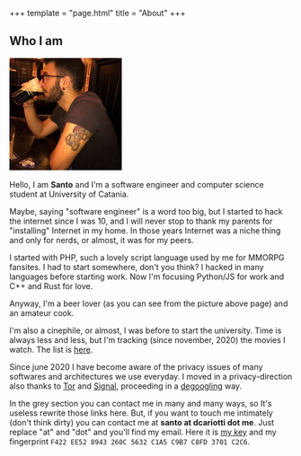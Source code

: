 +++
template = "page.html"
title = "About"
+++

## Who I am
![me.jpg](/i/me.jpg)

Hello, I am __Santo__ and I'm a software engineer and computer science
student at University of Catania.

Maybe, saying "software engineer" is a word too big, but I started to hack the
internet since I was 10, and I will never stop to thank my parents for "installing"
Internet in my home. In those years Internet was a niche thing and only for
nerds, or almost, it was for my peers.

I started with PHP, such a lovely script language used by me for MMORPG fansites. I
had to start somewhere, don't you think? I hacked in many languages before starting work.
Now I'm focusing Python/JS for work and C++ and Rust for love.

Anyway, I'm a beer lover (as you can see from the picture above page) and an amateur cook.

I'm also a cinephile, or almost, I was before to start the university. Time is
always less and less, but I'm tracking (since november, 2020) the movies I
watch. The list is [here](/movies).

Since june 2020 I have become aware of the privacy issues of many softwares and
architectures we use everyday. I moved in a privacy-direction also thanks to
[Tor](https://torproject.org) and [Signal](https://signal.org), proceeding in a
[degoogling](https://reddit.com/r/degoogle) way.

In the grey section you can contact me in many and many ways, so It's useless
rewrite those links here. But, if you want to touch me intimately (don't think
dirty) you can contact me at __santo at dcariotti dot me__. Just replace "at"
and "dot" and you'll find my email. Here it is [my key](/public.pgp) and my fingerprint
`F422 EE52 8943 260C 5632 C1A5 C9B7 C8FD 3701 C2C6`.
